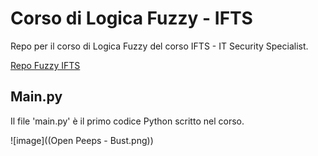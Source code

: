 # Corso di Logica Fuzzy - IFTS
Repo per il corso di Logica Fuzzy del corso IFTS - IT Security Specialist.

[Repo Fuzzy IFTS](https://github.com/not-icosahedron/corsoFuzzy-IFTS "tooltip")

## Main.py
Il file 'main.py' è il primo codice Python scritto nel corso.

![image]((Open Peeps - Bust.png))